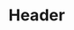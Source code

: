 <!-- TITLE: {TITLE} -->
<!-- SUBTITLE: A quick summary of {TITLE} -->
<!-- AUTHOR: {AUTHOR} -->
<!-- TAGS:  -->

# Header